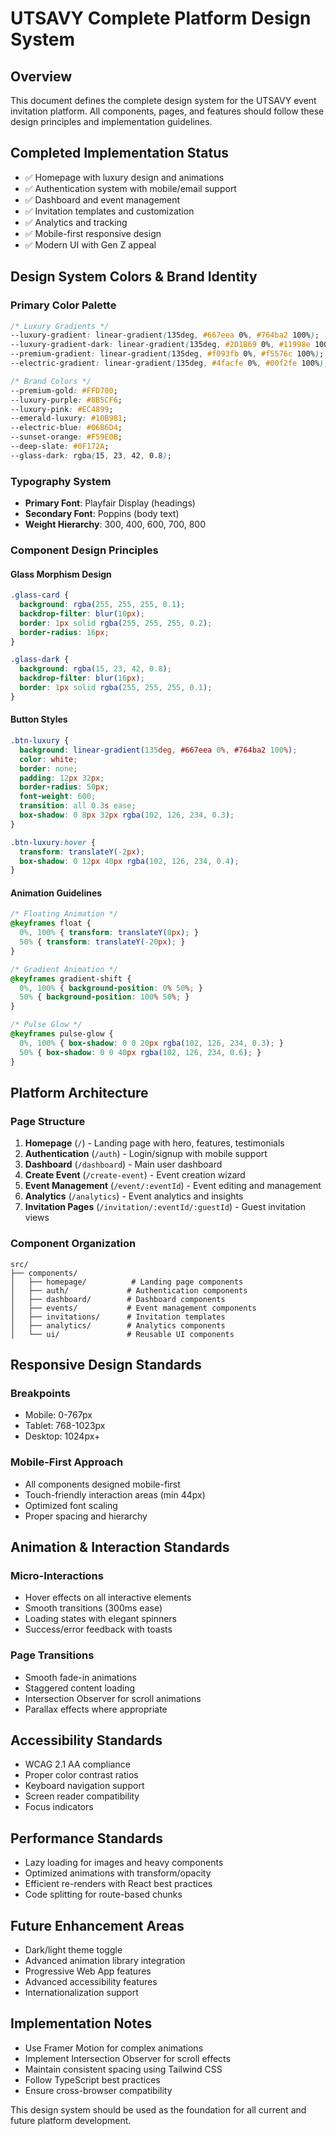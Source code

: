 
# UTSAVY Complete Platform Design System

## Overview
This document defines the complete design system for the UTSAVY event invitation platform. All components, pages, and features should follow these design principles and implementation guidelines.

## Completed Implementation Status
- ✅ Homepage with luxury design and animations
- ✅ Authentication system with mobile/email support
- ✅ Dashboard and event management
- ✅ Invitation templates and customization
- ✅ Analytics and tracking
- ✅ Mobile-first responsive design
- ✅ Modern UI with Gen Z appeal

## Design System Colors & Brand Identity

### Primary Color Palette
```css
/* Luxury Gradients */
--luxury-gradient: linear-gradient(135deg, #667eea 0%, #764ba2 100%);
--luxury-gradient-dark: linear-gradient(135deg, #2D1B69 0%, #11998e 100%);
--premium-gradient: linear-gradient(135deg, #f093fb 0%, #f5576c 100%);
--electric-gradient: linear-gradient(135deg, #4facfe 0%, #00f2fe 100%);

/* Brand Colors */
--premium-gold: #FFD700;
--luxury-purple: #8B5CF6;
--luxury-pink: #EC4899;
--emerald-luxury: #10B981;
--electric-blue: #06B6D4;
--sunset-orange: #F59E0B;
--deep-slate: #0F172A;
--glass-dark: rgba(15, 23, 42, 0.8);
```

### Typography System
- **Primary Font**: Playfair Display (headings)
- **Secondary Font**: Poppins (body text)
- **Weight Hierarchy**: 300, 400, 600, 700, 800

### Component Design Principles

#### Glass Morphism Design
```css
.glass-card {
  background: rgba(255, 255, 255, 0.1);
  backdrop-filter: blur(10px);
  border: 1px solid rgba(255, 255, 255, 0.2);
  border-radius: 16px;
}

.glass-dark {
  background: rgba(15, 23, 42, 0.8);
  backdrop-filter: blur(16px);
  border: 1px solid rgba(255, 255, 255, 0.1);
}
```

#### Button Styles
```css
.btn-luxury {
  background: linear-gradient(135deg, #667eea 0%, #764ba2 100%);
  color: white;
  border: none;
  padding: 12px 32px;
  border-radius: 50px;
  font-weight: 600;
  transition: all 0.3s ease;
  box-shadow: 0 8px 32px rgba(102, 126, 234, 0.3);
}

.btn-luxury:hover {
  transform: translateY(-2px);
  box-shadow: 0 12px 40px rgba(102, 126, 234, 0.4);
}
```

#### Animation Guidelines
```css
/* Floating Animation */
@keyframes float {
  0%, 100% { transform: translateY(0px); }
  50% { transform: translateY(-20px); }
}

/* Gradient Animation */
@keyframes gradient-shift {
  0%, 100% { background-position: 0% 50%; }
  50% { background-position: 100% 50%; }
}

/* Pulse Glow */
@keyframes pulse-glow {
  0%, 100% { box-shadow: 0 0 20px rgba(102, 126, 234, 0.3); }
  50% { box-shadow: 0 0 40px rgba(102, 126, 234, 0.6); }
}
```

## Platform Architecture

### Page Structure
1. **Homepage** (`/`) - Landing page with hero, features, testimonials
2. **Authentication** (`/auth`) - Login/signup with mobile support
3. **Dashboard** (`/dashboard`) - Main user dashboard
4. **Create Event** (`/create-event`) - Event creation wizard
5. **Event Management** (`/event/:eventId`) - Event editing and management
6. **Analytics** (`/analytics`) - Event analytics and insights
7. **Invitation Pages** (`/invitation/:eventId/:guestId`) - Guest invitation views

### Component Organization
```
src/
├── components/
│   ├── homepage/          # Landing page components
│   ├── auth/             # Authentication components
│   ├── dashboard/        # Dashboard components
│   ├── events/           # Event management components
│   ├── invitations/      # Invitation templates
│   ├── analytics/        # Analytics components
│   └── ui/               # Reusable UI components
```

## Responsive Design Standards

### Breakpoints
- Mobile: 0-767px
- Tablet: 768-1023px
- Desktop: 1024px+

### Mobile-First Approach
- All components designed mobile-first
- Touch-friendly interaction areas (min 44px)
- Optimized font scaling
- Proper spacing and hierarchy

## Animation & Interaction Standards

### Micro-Interactions
- Hover effects on all interactive elements
- Smooth transitions (300ms ease)
- Loading states with elegant spinners
- Success/error feedback with toasts

### Page Transitions
- Smooth fade-in animations
- Staggered content loading
- Intersection Observer for scroll animations
- Parallax effects where appropriate

## Accessibility Standards
- WCAG 2.1 AA compliance
- Proper color contrast ratios
- Keyboard navigation support
- Screen reader compatibility
- Focus indicators

## Performance Standards
- Lazy loading for images and heavy components
- Optimized animations with transform/opacity
- Efficient re-renders with React best practices
- Code splitting for route-based chunks

## Future Enhancement Areas
- Dark/light theme toggle
- Advanced animation library integration
- Progressive Web App features
- Advanced accessibility features
- Internationalization support

## Implementation Notes
- Use Framer Motion for complex animations
- Implement Intersection Observer for scroll effects
- Maintain consistent spacing using Tailwind CSS
- Follow TypeScript best practices
- Ensure cross-browser compatibility

This design system should be used as the foundation for all current and future platform development.
